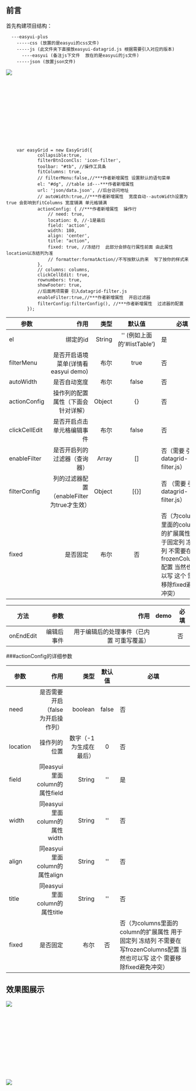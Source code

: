 
## 前言

  首先构建项目结构：
  
      ---easyui-plus
        -----css (放置的是easyui的css文件)
        -----js (此文件夹下直接放easyui-datagrid.js 根据需要引入对应的版本)
          ----easyui (备注js下文件  放在的是easyui的js文件)
        -----json (放置json文件)
<p style="height:200px"><image src="https://github.com/ten-ken/image/blob/master/relate_img/easyui-grid-structure.jpg?raw=true"/></p>



```
  	var easyGrid = new EasyGrid({
			collapsible:true,
			filterBtnIconCls: 'icon-filter',
			toolbar: "#tb", //操作工具条
			fitColumns: true,
			// filterMenu:false,//***作者新增属性 设置默认的语句菜单
			el: "#dg", //table id---***作者新增属性
			url: 'json/data.json', //后台访问地址
			// autoWidth:true,//***作者新增属性  宽度自动--autoWidth设置为true 会影响到fitColumns 宽度铺满 单元格铺满
			actionConfig: { //***作者新增属性  操作行
				// need: true,
				location: 0, //-1是最后
				field: 'action',
				width: 180,
				align: 'center',
				title: "action",
				fixed: true, //冻结行  此部分会排在行属性前面 由此属性location以冻结列为准
				// formatter:formatAction//不写按默认的来  写了按你的样式来
			},
			// columns: columns,
			clickCellEdit: true,
			rownumbers: true,
			showFooter: true,
			//后面两项需要 引入datagrid-filter.js
			enableFilter:true,//***作者新增属性  开启过滤器
			filterConfig:filterConfig(), //***作者新增属性  过滤器的配置
		});
```
| 参数       | 作用   |类型    |  默认值 |必填 |版本|
| --------   | -----:  |-----:  | :----:  |--- |--- |
|  el  | 绑定的id |String  |   '' (例如上面的‘#listTable’)   |是||
| filterMenu     | 是否开启语境菜单(详情看easyui demo) | 布尔 |  true|否 | |
| autoWidth    | 是否自动宽度 | 布尔  |  false   |否 ||
| actionConfig    | 操作列的配置属性（下面会针对详解） | Object  |  {}  |否 | |
| clickCellEdit    | 是否开启点击单元格编辑事件 | 布尔  |  false  |否 || |
| enableFilter    | 是否开启列的过滤器（查询器） | Array  |  []   |否（需要 引入datagrid-filter.js） | 1.2+|
| filterConfig    | 列的过滤器配置（enableFilter为true才生效） | Object  |  [{}]   |否 （需要 引入datagrid-filter.js）|1.2+|
| fixed    | 是否固定 | 布尔  | 否  |否（为columns里面的column的扩展属性 用于固定列 冻结列 不需要在写frozenColumns配置 当然也可以写 这个  需要移除fixed避免冲突） | |



| 方法       | 参数   |作用    |  demo |必填 |
| --------   | -----:  |-----:  | :----:  |--- |
| onEndEdit    | 编辑后事件 | 用于编辑后的处理事件（已内置 可重写覆盖）  |   | 否|


 ###actionConfig的详细参数

| 参数       | 作用   |类型    |  默认值 |必填 |
| --------   | -----:  |-----:  | :----:  |--- |
|  need  | 是否需要开启（false 为开启操作列） |boolean  |  false   |否|
| location     | 操作列的位置| 数字（-1为生成在最后） |  0|否 |
| field    | 同easyui里面column的属性field| String  | ''   |是|
| width    | 同easyui里面column的属性width | String  | ''   |否|
| align    | 同easyui里面column的属性align| String  | ''   |否|
| title    | 同easyui里面column的属性title | String  | ''   |否|
| fixed    | 是否固定 | 布尔  | 否  |否（为columns里面的column的扩展属性 用于固定列 冻结列 不需要在写frozenColumns配置 当然也可以写 这个  需要移除fixed避免冲突） |

## 效果图展示
<p style="height:200px"><image src="https://github.com/ten-ken/image/blob/master/relate_img/easyui-datagrid-demo1.png?raw=true"/></p>

<p style="height:200px"><image src="https://github.com/ten-ken/image/blob/master/relate_img/easyui-datagrid-demo2.png?raw=true"/></p>

